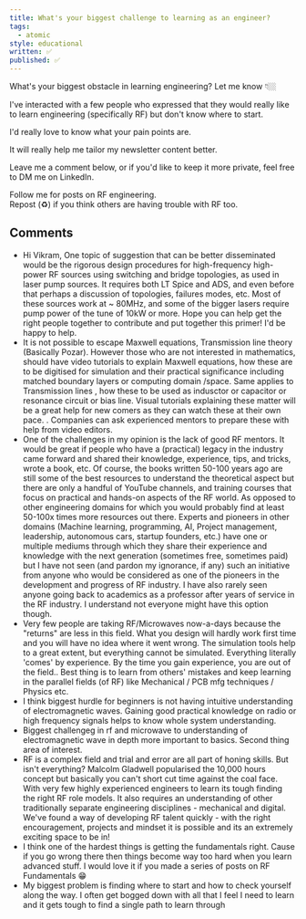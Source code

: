 ```yaml
---
title: What's your biggest challenge to learning as an engineer?
tags:
  - atomic
style: educational
written: ✅
published: ✅
---
```

What's your biggest obstacle in learning engineering? Let me know 👇🏼  
  
I've interacted with a few people who expressed that they would really like to learn engineering (specifically RF) but don't know where to start.  
  
I'd really love to know what your pain points are.  
  
It will really help me tailor my newsletter content better.  
  
Leave me a comment below, or if you'd like to keep it more private, feel free to DM me on LinkedIn.  
  
Follow me for posts on RF engineering.  
Repost (♻️) if you think others are having trouble with RF too.

## Comments

- Hi Vikram, One topic of suggestion that can be better disseminated would be the rigorous design procedures for high-frequency high-power RF sources using switching and bridge topologies, as used in laser pump sources. It requires both LT Spice and ADS, and even before that perhaps a discussion of topologies, failures modes, etc. Most of these sources work at ~ 80MHz, and some of the bigger lasers require pump power of the tune of 10kW or more. Hope you can help get the right people together to contribute and put together this primer! I'd be happy to help.
- It is not possible to escape Maxwell equations, Transmission line theory (Basically Pozar). However those who are not interested in mathematics, should have video tutorials to explain Maxwell equations, how these are to be digitised for simulation and their practical significance including matched boundary layers or computing domain /space. Same applies to Transmission lines , how these to be used as indusctor or capacitor or resonance circuit or bias line. Visual tutorials explaining these matter will be a great help for new comers as they can watch these at their own pace. . Companies can ask experienced mentors to prepare these with help from video editors.
- One of the challenges in my opinion is the lack of good RF mentors. It would be great if people who have a (practical) legacy in the industry came forward and shared their knowledge, experience, tips, and tricks, wrote a book, etc. Of course, the books written 50-100 years ago are still some of the best resources to understand the theoretical aspect but there are only a handful of YouTube channels, and training courses that focus on practical and hands-on aspects of the RF world. As opposed to other engineering domains for which you would probably find at least 50-100x times more resources out there. Experts and pioneers in other domains (Machine learning, programming, AI, Project management, leadership, autonomous cars, startup founders, etc.) have one or multiple mediums through which they share their experience and knowledge with the next generation (sometimes free, sometimes paid) but I have not seen (and pardon my ignorance, if any) such an initiative from anyone who would be considered as one of the pioneers in the development and progress of RF industry. I have also rarely seen anyone going back to academics as a professor after years of service in the RF industry. I understand not everyone might have this option though.
- Very few people are taking RF/Microwaves now-a-days because the "returns" are less in this field. What you design will hardly work first time and you will have no idea where it went wrong. The simulation tools help to a great extent, but everything cannot be simulated. Everything literally 'comes' by experience. By the time you gain experience, you are out of the field.. Best thing is to learn from others' mistakes and keep learning in the parallel fields (of RF) like Mechanical / PCB mfg techniques / Physics etc.
- I think biggest hurdle for beginners is not having intuitive understanding of electromagnetic waves. Gaining good practical knowledge on radio or high frequency signals helps to know whole system understanding.
- Biggest challengeg in rf and microwave to understanding of electromagnetic wave in depth more important to basics. Second thing area of interest.
- RF is a complex field and trial and error are all part of honing skills. But isn't everything? Malcolm Gladwell popularised the 10,000 hours concept but basically you can't short cut time against the coal face. With very few highly experienced engineers to learn its tough finding the right RF role models. It also requires an understanding of other traditionally separate engineering disciplines - mechanical and digital. We've found a way of developing RF talent quickly - with the right encouragement, projects and mindset it is possible and its an extremely exciting space to be in!
- I think one of the hardest things is getting the fundamentals right. Cause if you go wrong there then things become way too hard when you learn advanced stuff. I would love it if you made a series of posts on RF Fundamentals 😁
- My biggest problem is finding where to start and how to check yourself along the way. I often get bogged down with all that I feel I need to learn and it gets tough to find a single path to learn through